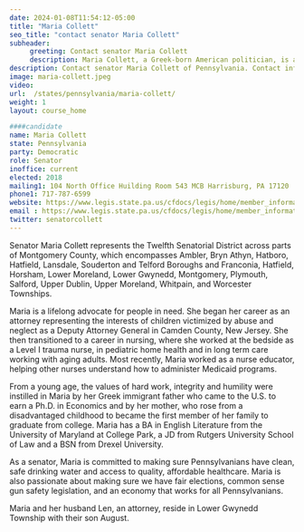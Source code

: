 ```yaml
---
date: 2024-01-08T11:54:12-05:00
title: "Maria Collett"
seo_title: "contact senator Maria Collett"
subheader:
     greeting: Contact senator Maria Collett
     description: Maria Collett, a Greek-born American politician, is a Democratic member of the Pennsylvania State Senate representing the 12th District since December 1, 2018. The area she represents encompasses portions of eastern Montgomery County and southern Bucks County.
description: Contact senator Maria Collett of Pennsylvania. Contact information for Maria Collett includes email address, phone number, and mailing address.
image: maria-collett.jpeg
video:
url:  /states/pennsylvania/maria-collett/
weight: 1
layout: course_home

####candidate
name: Maria Collett
state: Pennsylvania
party: Democratic
role: Senator
inoffice: current
elected: 2018
mailing1: 104 North Office Huilding Room 543 MCB Harrisburg, PA 17120
phone1: 717-787-6599
website: https://www.legis.state.pa.us/cfdocs/legis/home/member_information/Senate_bio.cfm?id=1799/
email : https://www.legis.state.pa.us/cfdocs/legis/home/member_information/Senate_bio.cfm?id=1799/
twitter: senatorcollett
---
```


Senator Maria Collett represents the Twelfth Senatorial District across parts of Montgomery County, which encompasses Ambler, Bryn Athyn, Hatboro, Hatfield, Lansdale, Souderton and Telford Boroughs and Franconia, Hatfield, Horsham, Lower Moreland, Lower Gwynedd, Montgomery, Plymouth, Salford, Upper Dublin, Upper Moreland, Whitpain, and Worcester Townships.

Maria is a lifelong advocate for people in need. She began her career as an attorney representing the interests of children victimized by abuse and neglect as a Deputy Attorney General in Camden County, New Jersey. She then transitioned to a career in nursing, where she worked at the bedside as a Level I trauma nurse, in pediatric home health and in long term care working with aging adults. Most recently, Maria worked as a nurse educator, helping other nurses understand how to administer Medicaid programs.

From a young age, the values of hard work, integrity and humility were instilled in Maria by her Greek immigrant father who came to the U.S. to earn a Ph.D. in Economics and by her mother, who rose from a disadvantaged childhood to became the first member of her family to graduate from college. Maria has a BA in English Literature from the University of Maryland at College Park, a JD from Rutgers University School of Law and a BSN from Drexel University.

As a senator, Maria is committed to making sure Pennsylvanians have clean, safe drinking water and access to quality, affordable healthcare. Maria is also passionate about making sure we have fair elections, common sense gun safety legislation, and an economy that works for all Pennsylvanians.

Maria and her husband Len, an attorney, reside in Lower Gwynedd Township with their son August.
